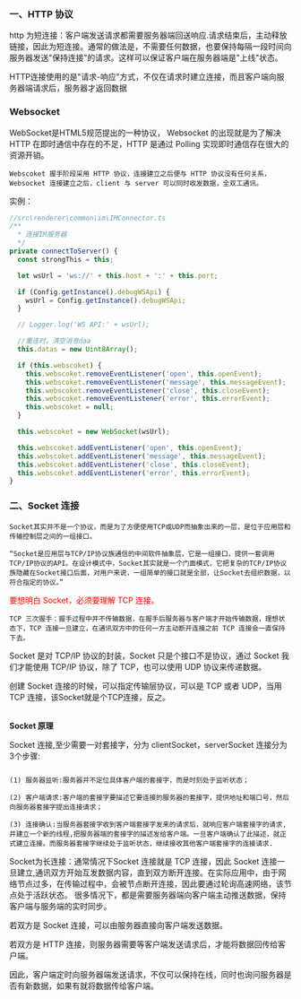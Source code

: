
### 一、HTTP 协议
http 为短连接：客户端发送请求都需要服务器端回送响应.请求结束后，主动释放链接，因此为短连接。通常的做法是，不需要任何数据，也要保持每隔一段时间向服务器发送"保持连接"的请求。这样可以保证客户端在服务器端是"上线"状态。

HTTP连接使用的是"请求-响应"方式，不仅在请求时建立连接，而且客户端向服务器端请求后，服务器才返回数据

### Websocket
WebSocket是HTML5规范提出的一种协议，
Websocket 的出现就是为了解决 HTTP 在即时通信中存在的不足，HTTP 是通过 Polling 实现即时通信存在很大的资源开销。
```
Webscoket 握手阶段采用 HTTP 协议，连接建立之后便与 HTTP 协议没有任何关系，Websocket 连接建立之后，client 与 server 可以同时收发数据，全双工通讯。
```
实例：
```js
//src\renderer\common\im\IMConnector.ts
/**
  * 连接IM服务器
  */
private connectToServer() {
  const strongThis = this;

  let wsUrl = 'ws://' + this.host + ':' + this.port;

  if (Config.getInstance().debugWSApi) {
    wsUrl = Config.getInstance().debugWSApi;
  }

  // Logger.log('WS API:' + wsUrl);

  //重连时，清空消息daa
  this.datas = new Uint8Array();

  if (this.webscoket) {
    this.webscoket.removeEventListener('open', this.openEvent);
    this.webscoket.removeEventListener('message', this.messageEvent);
    this.webscoket.removeEventListener('close', this.closeEvent);
    this.webscoket.removeEventListener('error', this.errorEvent);
    this.webscoket = null;
  }

  this.webscoket = new WebSocket(wsUrl);

  this.webscoket.addEventListener('open', this.openEvent);
  this.webscoket.addEventListener('message', this.messageEvent);
  this.webscoket.addEventListener('close', this.closeEvent);
  this.webscoket.addEventListener('error', this.errorEvent);
}
```

### 二、Socket 连接
```
Socket其实并不是一个协议，而是为了方便使用TCP或UDP而抽象出来的一层，是位于应用层和传输控制层之间的一组接口。

“Socket是应用层与TCP/IP协议族通信的中间软件抽象层，它是一组接口，提供一套调用TCP/IP协议的API。在设计模式中，Socket其实就是一个门面模式，它把复杂的TCP/IP协议族隐藏在Socket接口后面，对用户来说，一组简单的接口就是全部，让Socket去组织数据，以符合指定的协议。”
```
<font color='red'>要想明白 Socket，必须要理解 TCP 连接。</font>
```
TCP 三次握手：握手过程中并不传输数据，在握手后服务器与客户端才开始传输数据，理想状态下，TCP 连接一旦建立，在通讯双方中的任何一方主动断开连接之前 TCP 连接会一直保持下去。
```
Socket 是对 TCP/IP 协议的封装，Socket 只是个接口不是协议，通过 Socket 我们才能使用 TCP/IP 协议，除了 TCP，也可以使用 UDP 协议来传递数据。

创建 Socket 连接的时候，可以指定传输层协议，可以是 TCP 或者 UDP，当用 TCP 连接，该Socket就是个TCP连接，反之。

<br>**Socket 原理**<br>
<div style="height:50px">
Socket 连接,至少需要一对套接字，分为 clientSocket，serverSocket 连接分为3个步骤:
</div>

```
(1) 服务器监听:服务器并不定位具体客户端的套接字，而是时刻处于监听状态；

(2) 客户端请求:客户端的套接字要描述它要连接的服务器的套接字，提供地址和端口号，然后向服务器套接字提出连接请求；

(3) 连接确认:当服务器套接字收到客户端套接字发来的请求后，就响应客户端套接字的请求,并建立一个新的线程,把服务器端的套接字的描述发给客户端。一旦客户端确认了此描述，就正式建立连接。而服务器套接字继续处于监听状态，继续接收其他客户端套接字的连接请求.
```

Socket为长连接：通常情况下Socket 连接就是 TCP 连接，因此 Socket 连接一旦建立,通讯双方开始互发数据内容，直到双方断开连接。在实际应用中，由于网络节点过多，在传输过程中，会被节点断开连接，因此要通过轮询高速网络，该节点处于活跃状态。
很多情况下，都是需要服务器端向客户端主动推送数据，保持客户端与服务端的实时同步。

若双方是 Socket 连接，可以由服务器直接向客户端发送数据。

若双方是 HTTP 连接，则服务器需要等客户端发送请求后，才能将数据回传给客户端。

因此，客户端定时向服务器端发送请求，不仅可以保持在线，同时也询问服务器是否有新数据，如果有就将数据传给客户端。